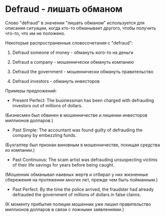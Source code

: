 # Defraud - лишать обманом

Слово "defraud" в значении "лишать обманом" используется для описания ситуации, когда кто-то обманывает другого, чтобы получить что-то, что им не положено.

Некоторые распространенные словосочетания с "defraud":

1. Defraud someone of money - обмануть кого-то на деньги

2. Defraud a company - мошеннически обмануть компанию

3. Defraud the government - мошеннически обмануть правительство

4. Defraud investors - обмануть инвесторов

Примеры предложений:

- Present Perfect: The businessman has been charged with defrauding investors out of millions of dollars.

(Бизнесмен был обвинен в мошенничестве и лишении инвесторов миллионов долларов.)

- Past Simple: The accountant was found guilty of defrauding the company by embezzling funds.

(Бухгалтер был признан виновным в мошенничестве, похищая средства из компании.)

- Past Continuous: The scam artist was defrauding unsuspecting victims of their life savings for years before being caught.

(Мошенник обманывал наивных жертв и отбирал у них жизненные сбережения на протяжении многих лет, прежде чем быть пойманным.)

- Past Perfect: By the time the police arrived, the fraudster had already defrauded the government of millions of dollars in false claims.

(К моменту прибытия полиции мошенник уже лишил правительство миллионов долларов в связи с ложными заявлениями.)
